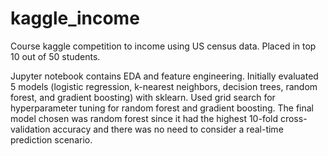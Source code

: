 # kaggle_income
Course kaggle competition to income using US census data. Placed in top 10 out of 50 students.

Jupyter notebook contains EDA and feature engineering. Initially evaluated 5 models (logistic regression, k-nearest neighbors, decision trees, random forest, and gradient boosting) with sklearn. Used grid search for hyperparameter tuning for random forest and gradient boosting. The final model chosen was random forest since it had the highest 10-fold cross-validation accuracy and there was no need to consider a real-time prediction scenario.
